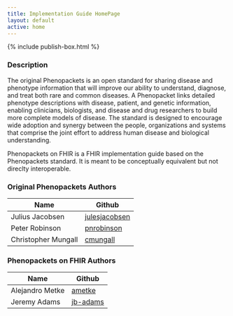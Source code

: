 ```yaml
---
title: Implementation Guide HomePage
layout: default
active: home
---
```


{% include publish-box.html %}

<!-- { :.no_toc } -->

### Description

The original Phenopackets is an open standard for sharing disease and phenotype information that will improve our ability to understand, diagnose, and treat both rare and common diseases. A Phenopacket links detailed phenotype descriptions with disease, patient, and genetic information, enabling clinicians, biologists, and disease and drug researchers to build more complete models of disease. The standard is designed to encourage wide adoption and synergy between the people, organizations and systems that comprise the joint effort to address human disease and biological understanding.

Phenopackets on FHIR is a FHIR implementation guide based on the Phenopackets standard. It is meant to be conceptually equivalent but not direclty interoperable.

### Original Phenopackets Authors

<table>
<thead>
<tr>
<th>Name</th>
<th>Github</th>
</tr>
</thead>
<tbody>
<tr>
<td>Julius Jacobsen</td>
<td><a href="https://github.com/julesjacobsen">julesjacobsen</a></td>
</tr>
<tr>
<td>Peter Robinson</td>
<td><a href="https://github.com/pnrobinson">pnrobinson</a></td>
</tr>
<tr>
<td>Christopher Mungall</td>
<td><a href="https://github.com/cmungall">cmungall</a></td>
</tr>
</tbody>
</table>

### Phenopackets on FHIR Authors

<table>
<thead>
<tr>
<th>Name</th>
<th>Github</th>
</tr>
</thead>
<tbody>
<tr>
<td>Alejandro Metke</td>
<td><a href="https://github.com/ametke">ametke</a></td>
</tr>
<tr>
<td>Jeremy Adams</td>
<td><a href="https://github.com/jb-adams">jb-adams</a></td>
</tr>
</tbody>
</table>

